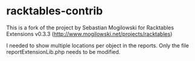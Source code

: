 # racktables-contrib

This is a fork of the project by Sebastian Mogilowski for Racktables Extensions v0.3.3 (http://www.mogilowski.net/projects/racktables)

I needed to show multiple locations per object in the reports. Only the file reportExtensionLib.php needs to be modified.
